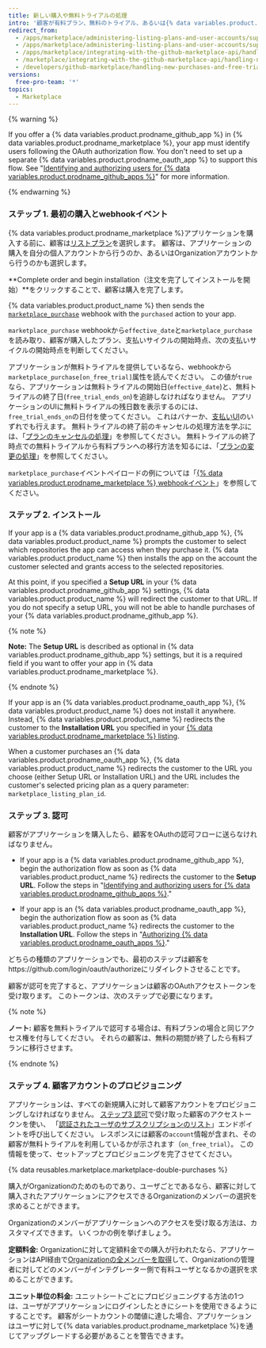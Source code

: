 ```yaml
---
title: 新しい購入や無料トライアルの処理
intro: '顧客が有料プラン、無料のトライアル、あるいは{% data variables.product.prodname_marketplace %}アプリケーションの無料バージョンを購入した場合、`purchased`アクションが付いた[`marketplace_purchase`イベント](/marketplace/integrating-with-the-github-marketplace-api/github-marketplace-webhook-events) webhookを受信することになり、それによって購入フローが開始されます。'
redirect_from:
  - /apps/marketplace/administering-listing-plans-and-user-accounts/supporting-purchase-plans-for-github-apps/
  - /apps/marketplace/administering-listing-plans-and-user-accounts/supporting-purchase-plans-for-oauth-apps/
  - /apps/marketplace/integrating-with-the-github-marketplace-api/handling-new-purchases-and-free-trials/
  - /marketplace/integrating-with-the-github-marketplace-api/handling-new-purchases-and-free-trials
  - /developers/github-marketplace/handling-new-purchases-and-free-trials
versions:
  free-pro-team: '*'
topics:
  - Marketplace
---
```


{% warning %}

If you offer a {% data variables.product.prodname_github_app %} in {% data variables.product.prodname_marketplace %}, your app must identify users following the OAuth authorization flow. You don't need to set up a separate {% data variables.product.prodname_oauth_app %} to support this flow. See "[Identifying and authorizing users for {% data variables.product.prodname_github_apps %}](/apps/building-github-apps/identifying-and-authorizing-users-for-github-apps/)" for more information.

{% endwarning %}

### ステップ 1. 最初の購入とwebhookイベント

{% data variables.product.prodname_marketplace %}アプリケーションを購入する前に、顧客は[リストプラン](/marketplace/selling-your-app/github-marketplace-pricing-plans/)を選択します。 顧客は、アプリケーションの購入を自分の個人アカウントから行うのか、あるいはOrganizationアカウントから行うのかも選択します。

**Complete order and begin installation（注文を完了してインストールを開始）**をクリックすることで、顧客は購入を完了します。

{% data variables.product.product_name %} then sends the [`marketplace_purchase`](/webhooks/event-payloads/#marketplace_purchase) webhook with the `purchased` action to your app.

`marketplace_purchase` webhookから`effective_date`と`marketplace_purchase`を読み取り、顧客が購入したプラン、支払いサイクルの開始時点、次の支払いサイクルの開始時点を判断してください。

アプリケーションが無料トライアルを提供しているなら、webhookから`marketplace_purchase[on_free_trial]`属性を読んでください。 この値が`true`なら、アプリケーションは無料トライアルの開始日(`effective_date`)と、無料トライアルの終了日(`free_trial_ends_on`)を追跡しなければなりません。 アプリケーションのUIに無料トライアルの残日数を表示するのには、`free_trial_ends_on`の日付を使ってください。 これはバナーか、[支払いUI](/marketplace/selling-your-app/billing-customers-in-github-marketplace/#providing-billing-services-in-your-apps-ui)のいずれでも行えます。 無料トライアルの終了前のキャンセルの処理方法を学ぶには、「[プランのキャンセルの処理](/developers/github-marketplace/handling-plan-cancellations)」を参照してください。 無料トライアルの終了時点での無料トライアルから有料プランへの移行方法を知るには、「[プランの変更の処理](/developers/github-marketplace/handling-plan-changes)」を参照してください。

`marketplace_purchase`イベントペイロードの例については「[{% data variables.product.prodname_marketplace %} webhookイベント](/marketplace/integrating-with-the-github-marketplace-api/github-marketplace-webhook-events/)」を参照してください。

### ステップ 2. インストール

If your app is a {% data variables.product.prodname_github_app %}, {% data variables.product.product_name %} prompts the customer to select which repositories the app can access when they purchase it. {% data variables.product.product_name %} then installs the app on the account the customer selected  and grants access to the selected repositories.

At this point, if you specified a **Setup URL** in your {% data variables.product.prodname_github_app %} settings, {% data variables.product.product_name %} will redirect the customer to that URL. If you do not specify a setup URL, you will not be able to handle purchases of your {% data variables.product.prodname_github_app %}.

{% note %}

**Note:** The **Setup URL** is described as optional in {% data variables.product.prodname_github_app %} settings, but it is a required field if you want to offer your app in {% data variables.product.prodname_marketplace %}.

{% endnote %}

If your app is an {% data variables.product.prodname_oauth_app %}, {% data variables.product.product_name %} does not install it anywhere. Instead, {% data variables.product.product_name %} redirects the customer to the **Installation URL** you specified in your [{% data variables.product.prodname_marketplace %} listing](/marketplace/listing-on-github-marketplace/writing-github-marketplace-listing-descriptions/#listing-urls).

When a customer purchases an {% data variables.product.prodname_oauth_app %}, {% data variables.product.product_name %} redirects the customer to the URL you choose (either Setup URL or Installation URL) and the URL includes the customer's selected pricing plan as a query parameter: `marketplace_listing_plan_id`.

### ステップ 3. 認可

顧客がアプリケーションを購入したら、顧客をOAuthの認可フローに送らなければなりません。

* If your app is a {% data variables.product.prodname_github_app %}, begin the authorization flow as soon as {% data variables.product.product_name %} redirects the customer to the **Setup URL**. Follow the steps in "[Identifying and authorizing users for {% data variables.product.prodname_github_apps %}](/apps/building-github-apps/identifying-and-authorizing-users-for-github-apps/)."

* If your app is an {% data variables.product.prodname_oauth_app %}, begin the authorization flow as soon as {% data variables.product.product_name %} redirects the customer to the **Installation URL**. Follow the steps in "[Authorizing {% data variables.product.prodname_oauth_apps %}](/apps/building-oauth-apps/authorizing-oauth-apps/)."

どちらの種類のアプリケーションでも、最初のステップは顧客をhttps://github.com/login/oauth/authorizeにリダイレクトさせることです。

顧客が認可を完了すると、アプリケーションは顧客のOAuthアクセストークンを受け取ります。 このトークンは、次のステップで必要になります。

{% note %}

**ノート:** 顧客を無料トライアルで認可する場合は、有料プランの場合と同じアクセス権を付与してください。  それらの顧客は、無料の期間が終了したら有料プランに移行させます。

{% endnote %}

### ステップ 4. 顧客アカウントのプロビジョニング

アプリケーションは、すべての新規購入に対して顧客アカウントをプロビジョニングしなければなりません。 [ステップ3 認可](#step-3-authorization)で受け取った顧客のアクセストークンを使い、 「[認証されたユーザのサブスクリプションのリスト](/rest/reference/apps#list-subscriptions-for-the-authenticated-user)」エンドポイントを呼び出してください。 レスポンスには顧客の`account`情報が含まれ、その顧客が無料トライアルを利用しているかが示されます（`on_free_trial`）。 この情報を使って、セットアップとプロビジョニングを完了させてください。

{% data reusables.marketplace.marketplace-double-purchases %}

購入がOrganizationのためのものであり、ユーザごとであるなら、顧客に対して購入されたアプリケーションにアクセスできるOrganizationのメンバーの選択を求めることができます。

Organizationのメンバーがアプリケーションへのアクセスを受け取る方法は、カスタマイズできます。 いくつかの例を挙げましょう。

**定額料金:** Organizationに対して定額料金での購入が行われたなら、アプリケーションはAPI経由で[Organizationの全メンバーを取得](/rest/reference/orgs#list-organization-members)して、Organizationの管理者に対してどのメンバーがインテグレーター側で有料ユーザとなるかの選択を求めることができます。

**ユニット単位の料金:** ユニットシートごとにプロビジョニングする方法の1つは、ユーザがアプリケーションにログインしたときにシートを使用できるようにすることです。 顧客がシートカウントの閾値に達した場合、アプリケーションはユーザに対して{% data variables.product.prodname_marketplace %}を通じてアップグレードする必要があることを警告できます。
